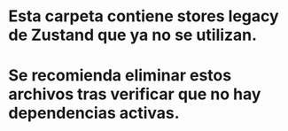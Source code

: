 # Esta carpeta contiene stores legacy de Zustand que ya no se utilizan.
# Se recomienda eliminar estos archivos tras verificar que no hay dependencias activas.
